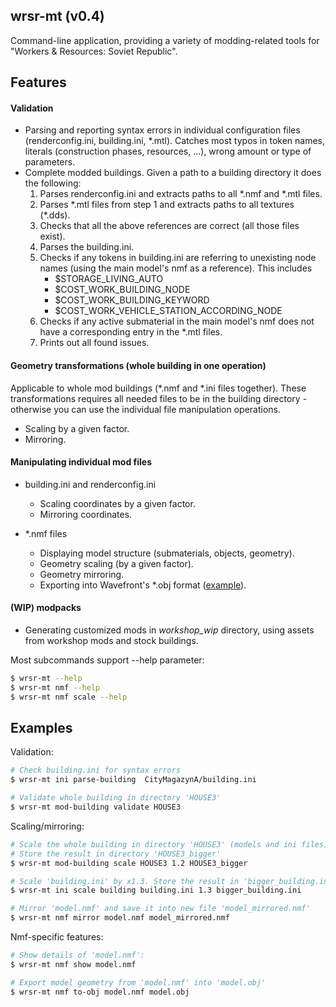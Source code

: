 ## wrsr-mt (v0.4)

Command-line application, providing a variety of modding-related tools for "Workers &amp; Resources: Soviet Republic".

## Features
 #### Validation
   - Parsing and reporting syntax errors in individual configuration files (renderconfig.ini, building.ini, \*.mtl). 
     Catches most typos in token names, literals (construction phases, resources, ...), wrong amount or type of parameters.
   - Complete modded buildings. Given a path to a building directory it does the following:
       1. Parses renderconfig.ini and extracts paths to all \*.nmf and \*.mtl files.
       2. Parses \*.mtl files from step 1 and extracts paths to all textures (\*.dds).
       3. Checks that all the above references are correct (all those files exist).
       4. Parses the building.ini.
       5. Checks if any tokens in building.ini are referring to unexisting node names (using the main model's nmf as a reference).
          This includes 
           - $STORAGE_LIVING_AUTO
           - $COST_WORK_BUILDING_NODE
           - $COST_WORK_BUILDING_KEYWORD
           - $COST_WORK_VEHICLE_STATION_ACCORDING_NODE
       6. Checks if any active submaterial in the main model's nmf does not have a corresponding entry in the *.mtl files.
       7. Prints out all found issues.

 #### Geometry transformations (whole building in one operation)
 Applicable to whole mod buildings (\*.nmf and \*.ini files together). These transformations requires all needed files to be in the building directory - otherwise you can use the individual file manipulation operations.
   - Scaling by a given factor.
   - Mirroring.

 #### Manipulating individual mod files

   - building.ini and renderconfig.ini
     - Scaling coordinates by a given factor.
     - Mirroring coordinates.

   - \*.nmf files
     - Displaying model structure (submaterials, objects, geometry).
     - Geometry scaling (by a given factor).
     - Geometry mirroring.
     - Exporting into Wavefront's \*.obj format ([example](https://www.youtube.com/watch?v=vJ6aN4iXCas)).
 
 #### (WIP) modpacks 
   - Generating customized mods in *workshop_wip* directory, using assets from workshop mods and stock buildings.



Most subcommands support --help parameter:

```bash
$ wrsr-mt --help
$ wrsr-mt nmf --help
$ wrsr-mt nmf scale --help
```


## Examples

Validation:

```bash
# Check building.ini for syntax errors
$ wrsr-mt ini parse-building  CityMagazynA/building.ini

# Validate whole building in directory 'HOUSE3'
$ wrsr-mt mod-building validate HOUSE3
```

Scaling/mirroring:

```bash
# Scale the whole building in directory 'HOUSE3' (models and ini files) by x1.2
# Store the result in directory 'HOUSE3_bigger'
$ wrsr-mt mod-building scale HOUSE3 1.2 HOUSE3_bigger

# Scale 'building.ini' by x1.3. Store the result in 'bigger_building.ini'
$ wrsr-mt ini scale building building.ini 1.3 bigger_building.ini

# Mirror 'model.nmf' and save it into new file 'model_mirrored.nmf'
$ wrsr-mt nmf mirror model.nmf model_mirrored.nmf
```

Nmf-specific features:

```bash
# Show details of 'model.nmf':
$ wrsr-mt nmf show model.nmf

# Export model geometry from 'model.nmf' into 'model.obj'
$ wrsr-mt nmf to-obj model.nmf model.obj
```
